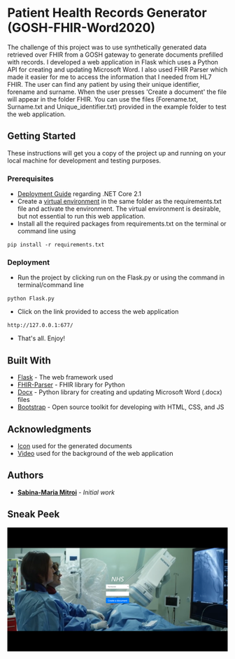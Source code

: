 # Patient Health Records Generator (GOSH-FHIR-Word2020)

The challenge of this project was to use synthetically generated data retrieved over FHIR from a GOSH gateway to generate documents prefilled with records. I developed a web application in Flask which uses a Python API for creating and updating Microsoft Word. I also used FHIR Parser which made it easier for me to access the information that I needed from HL7 FHIR. The user can find any patient by using their unique identifier, forename and surname. When the user presses 'Create a document' the file will appear in the folder FHIR. You can use the files (Forename.txt, Surname.txt and Unique_identifier.txt) provided in the example folder to test the web application.

## Getting Started

These instructions will get you a copy of the project up and running on your local machine for development and testing purposes.

### Prerequisites

* [Deployment Guide](https://github.com/goshdrive/FHIRworks_2020) regarding .NET Core 2.1
* Create a [virtual environment](https://docs.python.org/3/library/venv.html) in the same folder as the requirements.txt file and activate the environment. The virtual environment is desirable, but not essential to run this web application.
* Install all the required packages from requirements.txt on the terminal or command line using
```
pip install -r requirements.txt
```

### Deployment

* Run the project by clicking run on the Flask.py or using the command in terminal/command line
```
python Flask.py
```
* Click on the link provided to access the web application
```
http://127.0.0.1:677/
```
* That's all. Enjoy!

## Built With

* [Flask](https://flask.palletsprojects.com/en/1.1.x/quickstart/) - The web framework used
* [FHIR-Parser](https://fhir-parser.readthedocs.io/en/latest/) - FHIR library for Python
* [Docx](https://python-docx.readthedocs.io/en/latest/) - Python library for creating and updating Microsoft Word (.docx) files
* [Bootstrap](https://getbootstrap.com/) - Open source toolkit for developing with HTML, CSS, and JS

## Acknowledgments

* [Icon](https://commons.wikimedia.org/wiki/File:NHS-Logo.svg) used for the generated documents
* [Video](https://www.youtube.com/watch?v=GVBP1ld0_n0) used for the background of the web application

## Authors

* **[Sabina-Maria Mitroi](https://github.com/MitroiSabina)** - *Initial work*

## Sneak Peek

![Web Application](FHIR/src/static/NHS.png)
